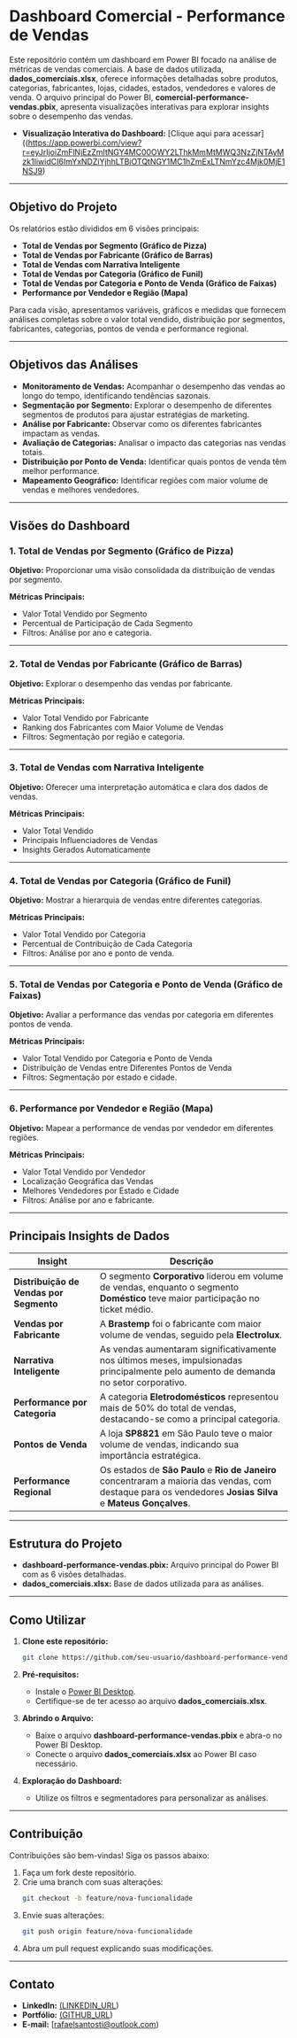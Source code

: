 # Dashboard Comercial - Performance de Vendas

Este repositório contém um dashboard em Power BI focado na análise de métricas de vendas comerciais. A base de dados utilizada, **dados_comerciais.xlsx**, oferece informações detalhadas sobre produtos, categorias, fabricantes, lojas, cidades, estados, vendedores e valores de venda. O arquivo principal do Power BI, **comercial-performance-vendas.pbix**, apresenta visualizações interativas para explorar insights sobre o desempenho das vendas.

- **Visualização Interativa do Dashboard:** [Clique aqui para acessar]((https://app.powerbi.com/view?r=eyJrIjoiZmFlNjEzZmItNGY4MC00OWY2LThkMmMtMWQ3NzZjNTAyMzk1IiwidCI6ImYxNDZiYjhhLTBiOTQtNGY1MC1hZmExLTNmYzc4Mjk0MjE1NSJ9)

---

## Objetivo do Projeto

Os relatórios estão divididos em 6 visões principais:

- **Total de Vendas por Segmento (Gráfico de Pizza)**
- **Total de Vendas por Fabricante (Gráfico de Barras)**
- **Total de Vendas com Narrativa Inteligente**
- **Total de Vendas por Categoria (Gráfico de Funil)**
- **Total de Vendas por Categoria e Ponto de Venda (Gráfico de Faixas)**
- **Performance por Vendedor e Região (Mapa)**

Para cada visão, apresentamos variáveis, gráficos e medidas que fornecem análises completas sobre o valor total vendido, distribuição por segmentos, fabricantes, categorias, pontos de venda e performance regional.

---

## Objetivos das Análises

- **Monitoramento de Vendas:** Acompanhar o desempenho das vendas ao longo do tempo, identificando tendências sazonais.
- **Segmentação por Segmento:** Explorar o desempenho de diferentes segmentos de produtos para ajustar estratégias de marketing.
- **Análise por Fabricante:** Observar como os diferentes fabricantes impactam as vendas.
- **Avaliação de Categorias:** Analisar o impacto das categorias nas vendas totais.
- **Distribuição por Ponto de Venda:** Identificar quais pontos de venda têm melhor performance.
- **Mapeamento Geográfico:** Identificar regiões com maior volume de vendas e melhores vendedores.

---

## Visões do Dashboard

### 1. Total de Vendas por Segmento (Gráfico de Pizza)

**Objetivo:** Proporcionar uma visão consolidada da distribuição de vendas por segmento.

**Métricas Principais:**
- Valor Total Vendido por Segmento
- Percentual de Participação de Cada Segmento
- Filtros: Análise por ano e categoria.

---

### 2. Total de Vendas por Fabricante (Gráfico de Barras)

**Objetivo:** Explorar o desempenho das vendas por fabricante.

**Métricas Principais:**
- Valor Total Vendido por Fabricante
- Ranking dos Fabricantes com Maior Volume de Vendas
- Filtros: Segmentação por região e categoria.

---

### 3. Total de Vendas com Narrativa Inteligente

**Objetivo:** Oferecer uma interpretação automática e clara dos dados de vendas.

**Métricas Principais:**
- Valor Total Vendido
- Principais Influenciadores de Vendas
- Insights Gerados Automaticamente

---

### 4. Total de Vendas por Categoria (Gráfico de Funil)

**Objetivo:** Mostrar a hierarquia de vendas entre diferentes categorias.

**Métricas Principais:**
- Valor Total Vendido por Categoria
- Percentual de Contribuição de Cada Categoria
- Filtros: Análise por ano e ponto de venda.

---

### 5. Total de Vendas por Categoria e Ponto de Venda (Gráfico de Faixas)

**Objetivo:** Avaliar a performance das vendas por categoria em diferentes pontos de venda.

**Métricas Principais:**
- Valor Total Vendido por Categoria e Ponto de Venda
- Distribuição de Vendas entre Diferentes Pontos de Venda
- Filtros: Segmentação por estado e cidade.

---

### 6. Performance por Vendedor e Região (Mapa)

**Objetivo:** Mapear a performance de vendas por vendedor em diferentes regiões.

**Métricas Principais:**
- Valor Total Vendido por Vendedor
- Localização Geográfica das Vendas
- Melhores Vendedores por Estado e Cidade
- Filtros: Análise por ano e fabricante.

---

## Principais Insights de Dados

| **Insight**                              | **Descrição**                                                                 |
|------------------------------------------|-------------------------------------------------------------------------------|
| **Distribuição de Vendas por Segmento** | O segmento **Corporativo** liderou em volume de vendas, enquanto o segmento **Doméstico** teve maior participação no ticket médio. |
| **Vendas por Fabricante**                | A **Brastemp** foi o fabricante com maior volume de vendas, seguido pela **Electrolux**. |
| **Narrativa Inteligente**                | As vendas aumentaram significativamente nos últimos meses, impulsionadas principalmente pelo aumento de demanda no setor corporativo. |
| **Performance por Categoria**            | A categoria **Eletrodomésticos** representou mais de 50% do total de vendas, destacando-se como a principal categoria. |
| **Pontos de Venda**                      | A loja **SP8821** em São Paulo teve o maior volume de vendas, indicando sua importância estratégica. |
| **Performance Regional**                 | Os estados de **São Paulo** e **Rio de Janeiro** concentraram a maioria das vendas, com destaque para os vendedores **Josias Silva** e **Mateus Gonçalves**. |

---

## Estrutura do Projeto

- **dashboard-performance-vendas.pbix:** Arquivo principal do Power BI com as 6 visões detalhadas.
- **dados_comerciais.xlsx:** Base de dados utilizada para as análises.

---

## Como Utilizar

1. **Clone este repositório:**
   ```bash
   git clone https://github.com/seu-usuario/dashboard-performance-vendas
   ```

2. **Pré-requisitos:**
   - Instale o [Power BI Desktop](https://powerbi.microsoft.com/).
   - Certifique-se de ter acesso ao arquivo **dados_comerciais.xlsx**.

3. **Abrindo o Arquivo:**
   - Baixe o arquivo **dashboard-performance-vendas.pbix** e abra-o no Power BI Desktop.
   - Conecte o arquivo **dados_comerciais.xlsx** ao Power BI caso necessário.

4. **Exploração do Dashboard:**
   - Utilize os filtros e segmentadores para personalizar as análises.

---

## Contribuição

Contribuições são bem-vindas! Siga os passos abaixo:

1. Faça um fork deste repositório.
2. Crie uma branch com suas alterações:
   ```bash
   git checkout -b feature/nova-funcionalidade
   ```
3. Envie suas alterações:
   ```bash
   git push origin feature/nova-funcionalidade
   ```
4. Abra um pull request explicando suas modificações.

---

## Contato

- **LinkedIn:** [(LINKEDIN_URL](https://www.linkedin.com/in/rafaelsantosti/))
- **Portfólio:** [(GITHUB_URL](https://github.com/knotheadmetal))
- **E-mail:** [rafaelsantosti@outlook.com)
